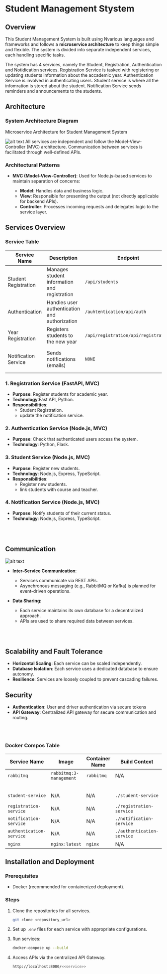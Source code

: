 # Student Management Stystem

## Overview

This Student Management System is built using Nvarious languages and frameworks and follows a **microservice architecture** to keep things simple and flexible. The system is divided into separate independent services, each handling specific tasks.

The system has 4 services, namely the Student, Registration, Authentication and Notidication services. Registration Service is tasked with registering or updating students information about the accademic year. Authentication Service is involved in authenticating users. Student service is where all the infomration is stored about the student. Notification Service sends reminders and announcements to the students.

## Architecture

### System Architecture Diagram

Microservice Architecture for Student Management System

![alt text](<Blank diagram (2)-1.png>)
All services are independent and follow the Model-View-Controller (MVC) architecture. Communication between services is facilitated through well-defined APIs.

### Architectural Patterns

- **MVC (Model-View-Controller)**: Used for Node.js-based services to maintain separation of concerns:

  - **Model**: Handles data and business logic.
  - **View**: Responsible for presenting the output (not directly applicable for backend APIs).
  - **Controller**: Processes incoming requests and delegates logic to the service layer.

## Services Overview

### Service Table

| Service Name           | Description                                | Endpoint                  | Dependencies            |
|------------------------|--------------------------------------------|---------------------------|-------------------------|
| Student Registration    | Manages student information and registration | `/api/students`           | Database Service        |
| Authentication         | Handles user authentication and authorization | `/auhtentication/api/auth`               | User Service            |
| Year Registration     | Registers students to the new year      | `/api/registration/api/registration`            | Student Registration Service |
| Notification Service    | Sends notifications (emails)          | `NONE`      | Student Registration, Course Registration |

### 1. Registration Service (FastAPI, MVC)

- **Purpose**: Register students for academic year.
- **Technology**:Fast API, Python.
- **Responsibilities**:
  - Student Registration.
  - update the notification service.

### 2. Authentication Service (Node.js, MVC)

- **Purpose**: Check that authenticated users access the system.
- **Technology**: Python, Flask.

### 3. Student Service (Node.js, MVC)

- **Purpose**: Register new students.
- **Technology**: Node.js, Express, TypeScript.
- **Responsibilities**:
  - Register new students.
  - link students with course and teacher.

### 4. Notification Service (Node.js, MVC)

- **Purpose**: Notify students of their current status.
- **Technology**: Node.js, Express, TypeScript.

<br />
<br />

## Communication

![alt text](<Blank diagram.png>)

- **Inter-Service Communication**:

  - Services communicate via REST APIs.
  - Asynchronous messaging (e.g., RabbitMQ or Kafka) is planned for event-driven operations.

- **Data Sharing**:
  - Each service maintains its own database for a decentralized approach.
  - APIs are used to share required data between services.

<br />
<br />

## Scalability and Fault Tolerance

- **Horizontal Scaling**: Each service can be scaled independently.
- **Database Isolation**: Each service uses a dedicated database to ensure autonomy.
- **Resilience**: Services are loosely coupled to prevent cascading failures.

## Security

- **Authentication**: User and driver authentication via secure tokens
- **API Gateway**: Centralized API gateway for secure communication and routing.

<br />
<br />

### Docker Compos Table

| **Service Name**         | **Image**                   | **Container Name** | **Build Context**          | **Ports**        | **Depends On**        | **Environment Variables**           |
|--------------------------|-----------------------------|--------------------|---------------------------|------------------|-----------------------|-------------------------------------|
| `rabbitmq`              | `rabbitmq:3-management`    | `rabbitmq`         | N/A                       | `5672:5672`, `15672:15672` | N/A                   | `RABBITMQ_DEFAULT_USER=guest`      |
|                          |                             |                    |                           |                  |                       | `RABBITMQ_DEFAULT_PASS=guest`      |
| `student-service`       | N/A                         | N/A                | `./student-service`       | `8000:8000`     | `rabbitmq`, `nginx`   | `RABBITMQ_HOST=rabbitmq`           |
| `registration-service`  | N/A                         | N/A                | `./registration-service`  | `8001:8001`     | `rabbitmq`, `nginx`   | `RABBITMQ_HOST=rabbitmq`           |
| `notification-service`  | N/A                         | N/A                | `./notification-service`  | `8002:8002`     | `rabbitmq`            | `RABBITMQ_HOST=rabbitmq`           |
| `authentication-service`| N/A                         | N/A                | `./authentication-service`| `5002:5002`     | `rabbitmq`, `nginx`   | `RABBITMQ_HOST=rabbitmq`           |
| `nginx`                 | `nginx:latest`             | `nginx`            | N/A                       | `8080:80`       | N/A                   | N/A                                 |

## Installation and Deployment

### Prerequisites

- Docker (recommended for containerized deployment).

### Steps

1. Clone the repositories for all services.

   ```bash
   git clone <repository_url>
   ```

2. Set up `.env` files for each service with appropriate configurations.

3. Run services:

    ```bash
    docker-compose up --build
    ```

4. Access APIs via the centralized API Gateway.

    ```bash
    http://localhost:8080/<<service>>
    ```
